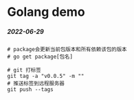 # Golang demo

##### 2022-06-29
```shell
# package会更新当前包版本和所有依赖该包的版本
# go get package[包名]

# git 打标签
git tag -a "v0.0.5" -m ""
# 推送标签到远程服务器 
git push --tags
```
